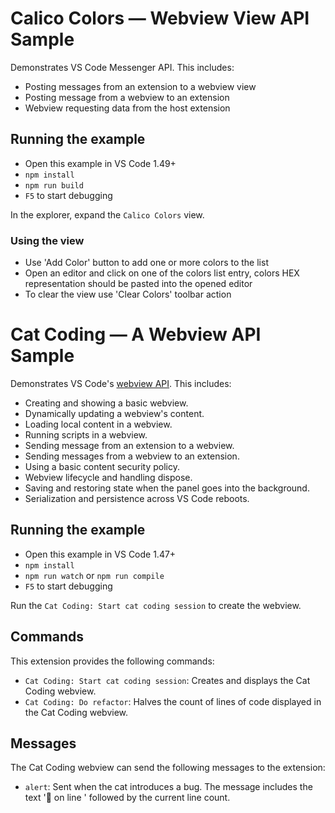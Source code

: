 # Calico Colors — Webview View API Sample

Demonstrates VS Code Messenger API. This includes:

- Posting messages from an extension to a webview view
- Posting message from a webview to an extension  
- Webview requesting data from the host extension

## Running the example

- Open this example in VS Code 1.49+
- `npm install`
- `npm run build`
- `F5` to start debugging

In the explorer, expand the `Calico Colors` view.

### Using the view
- Use 'Add Color' button to add one or more colors to the list
- Open an editor and click on one of the colors list entry, colors HEX representation should be pasted into the opened editor
- To clear the view use 'Clear Colors' toolbar action



# Cat Coding — A Webview API Sample

Demonstrates VS Code's [webview API](https://code.visualstudio.com/api/extension-guides/webview). This includes:
- Creating and showing a basic webview.
- Dynamically updating a webview's content.
- Loading local content in a webview.
- Running scripts in a webview.
- Sending message from an extension to a webview.
- Sending messages from a webview to an extension.
- Using a basic content security policy.
- Webview lifecycle and handling dispose.
- Saving and restoring state when the panel goes into the background.
- Serialization and persistence across VS Code reboots.


## Running the example

- Open this example in VS Code 1.47+
- `npm install`
- `npm run watch` or `npm run compile`
- `F5` to start debugging

Run the `Cat Coding: Start cat coding session` to create the webview.

## Commands

This extension provides the following commands:

- `Cat Coding: Start cat coding session`: Creates and displays the Cat Coding webview.
- `Cat Coding: Do refactor`: Halves the count of lines of code displayed in the Cat Coding webview.

## Messages

The Cat Coding webview can send the following messages to the extension:

- `alert`: Sent when the cat introduces a bug. The message includes the text '🐛  on line ' followed by the current line count.